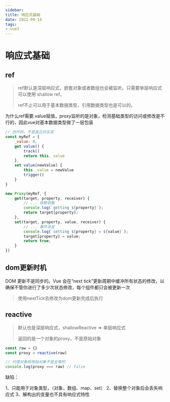 ```yaml
---
sidebar:
title: 响应式基础
date: 2022-09-14
tags:
- vue3
---
```

# 响应式基础


## ref

> ref默认是深层响应式，嵌套对象或者数组也会被监听。只需要单层响应式可以使用 shallow ref。
> 
> ref不止可以用于基本数据类型，引用数据类型也是可以的。

为什么ref需要.value赋值，proxy监听的是对象，检测基础类型的访问或修改是不行的，因此vue对基本数据类型做了一层包装

```js
// 伪代码，不是真正的实现
const myRef = {
    _value: 0,
    get value() {
        track()
        return this._value
    },
    set value(newValue) {
        this._value = newValue
        trigger()
    }
}

new Proxy(myRef, {
    get(target, property, receiver) {
        // ... 依赖收集
        console.log(`getting ${property}`);
        return target[property];
    },
    set(target, property, value, receiver) {
        // ... 事件派发
        console.log(`setting ${property} = ${value}`);
        target[property] = value;
        return true;
    }
})

```

## dom更新时机

DOM 更新不是同步的。Vue 会在“next tick”更新周期中缓冲所有状态的修改，以确保不管你进行了多少次状态修改，每个组件都只会被更新一次

> 使用nextTick去修改为dom更新完成后执行


## reactive

> 默认也是深层响应式，shallowReactive => 单层响应式
>
> 返回的是一个对象的proxy，不是原始对象

```js
const raw = {}
const proxy = reactive(raw)

// 代理对象和原始对象不是全等的
console.log(proxy === raw) // false
```

缺陷：

1、只能用于对象类型，（对象，数组、map、set）
2、替换整个对象后会丢失响应式
3、解构出的变量也不具有响应式特性








